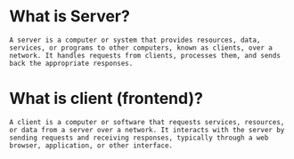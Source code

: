 # What is Server?
    A server is a computer or system that provides resources, data, services, or programs to other computers, known as clients, over a network. It handles requests from clients, processes them, and sends back the appropriate responses.

# What is client (frontend)?
    A client is a computer or software that requests services, resources, or data from a server over a network. It interacts with the server by sending requests and receiving responses, typically through a web browser, application, or other interface.